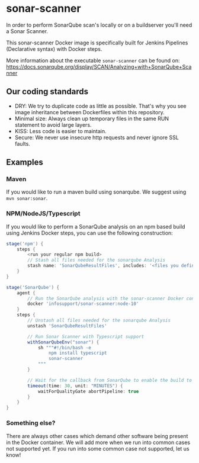 # sonar-scanner

In order to perform SonarQube scan's locally or on a buildserver you'll need a Sonar Scanner.

This sonar-scanner Docker image is specifically built for Jenkins Pipelines (Declarative syntax) with Docker steps.

More information about the executable `sonar-scanner` can be found on: https://docs.sonarqube.org/display/SCAN/Analyzing+with+SonarQube+Scanner

## Our coding standards

- DRY: We try to duplicate code as little as possible. That's why you see image inheritance between Dockerfiles within this repository.
- Minimal size: Always clean up temporary files in the same RUN statement to avoid large layers.
- KISS: Less code is easier to maintain.
- Secure: We never use insecure http requests and never ignore SSL faults.

## Examples

### Maven

If you would like to run a maven build using sonarqube. We suggest using `mvn sonar:sonar`.

### NPM/NodeJS/Typescript

If you would like to perform a SonarQube analysis on an npm based build using Jenkins Docker steps, you can use the following construction:

```groovy
stage('npm') {
    steps {
        <run your regular npm build>
        // Stash all files needed for the sonarqube Analysis
        stash name: 'SonarQubeResultFiles', includes: '<files you define in sonar-project.properties which aren't in version control>'
    }
}

stage('SonarQube') {
    agent {
        // Run the SonarQube analysis with the sonar-scanner Docker container with NodeJS support
        docker 'infosupport/sonar-scanner:node-10'
    }
    steps {
        // Unstash all files needed for the sonarqube Analysis
        unstash 'SonarQubeResultFiles'

        // Run Sonar Scanner with Typescript support
        withSonarQubeEnv("sonar") {
            sh """#!/bin/bash -e
                npm install typescript
                sonar-scanner
            """
        }

        // Wait for the callback from SonarQube to enable the build to fail
        timeout(time: 30, unit: "MINUTES") {
            waitForQualityGate abortPipeline: true
        }
    }
}
```

### Something else?

There are always other cases which demand other software being present in the Docker container. We will add more when we run into common cases not supported yet. If you run into some common case not supported, let us know!
